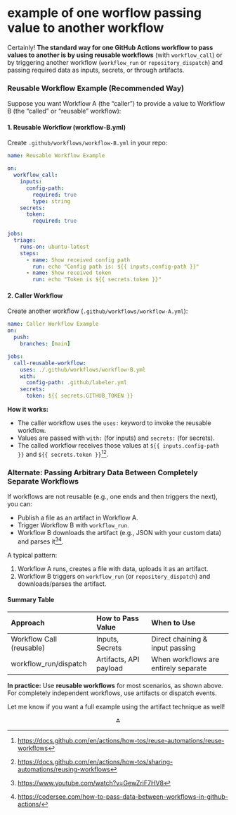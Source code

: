 
# example of one worflow passing value to another workflow

Certainly! **The standard way for one GitHub Actions workflow to pass values to another is by using reusable workflows** (with `workflow_call`) or by triggering another workflow (`workflow_run` or `repository_dispatch`) and passing required data as inputs, secrets, or through artifacts.

### **Reusable Workflow Example (Recommended Way)**

Suppose you want Workflow A (the “caller”) to provide a value to Workflow B (the “called” or “reusable” workflow):

#### **1. Reusable Workflow (workflow-B.yml)**

Create `.github/workflows/workflow-B.yml` in your repo:

```yaml
name: Reusable Workflow Example

on:
  workflow_call:
    inputs:
      config-path:
        required: true
        type: string
    secrets:
      token:
        required: true

jobs:
  triage:
    runs-on: ubuntu-latest
    steps:
      - name: Show received config path
        run: echo "Config path is: ${{ inputs.config-path }}"
      - name: Show received token
        run: echo "Token is ${{ secrets.token }}"
```


#### **2. Caller Workflow**

Create another workflow (`.github/workflows/workflow-A.yml`):

```yaml
name: Caller Workflow Example
on:
  push:
    branches: [main]

jobs:
  call-reusable-workflow:
    uses: ./.github/workflows/workflow-B.yml
    with:
      config-path: .github/labeler.yml
    secrets:
      token: ${{ secrets.GITHUB_TOKEN }}
```

**How it works:**

- The caller workflow uses the `uses:` keyword to invoke the reusable workflow.
- Values are passed with `with:` (for inputs) and `secrets:` (for secrets).
- The called workflow receives those values at `${{ inputs.config-path }}` and `${{ secrets.token }}`[^1][^2].


### **Alternate: Passing Arbitrary Data Between Completely Separate Workflows**

If workflows are not reusable (e.g., one ends and then triggers the next), you can:

- Publish a file as an artifact in Workflow A.
- Trigger Workflow B with `workflow_run`.
- Workflow B downloads the artifact (e.g., JSON with your custom data) and parses it[^3][^4].

A typical pattern:

1. Workflow A runs, creates a file with data, uploads it as an artifact.
2. Workflow B triggers on `workflow_run` (or `repository_dispatch`) and downloads/parses the artifact.

#### **Summary Table**

| Approach | How to Pass Value | When to Use |
| :-- | :-- | :-- |
| Workflow Call (reusable) | Inputs, Secrets | Direct chaining \& input passing |
| workflow_run/dispatch | Artifacts, API payload | When workflows are entirely separate |

**In practice:**
Use **reusable workflows** for most scenarios, as shown above. For completely independent workflows, use artifacts or dispatch events.

Let me know if you want a full example using the artifact technique as well!

<div style="text-align: center">⁂</div>

[^1]: https://docs.github.com/en/actions/how-tos/reuse-automations/reuse-workflows

[^2]: https://docs.github.com/en/actions/how-tos/sharing-automations/reusing-workflows

[^3]: https://www.youtube.com/watch?v=GewZriF7HV8

[^4]: https://codersee.com/how-to-pass-data-between-workflows-in-github-actions/

[^5]: https://stackoverflow.com/questions/67107607/github-actions-pass-data-from-workflow-to-another-workflow

[^6]: https://docs.github.com/actions/writing-workflows/choosing-what-your-workflow-does/passing-information-between-jobs

[^7]: https://docs.github.com/actions/reference/workflow-syntax-for-github-actions

[^8]: https://docs.github.com/actions/using-workflows/storing-workflow-data-as-artifacts

